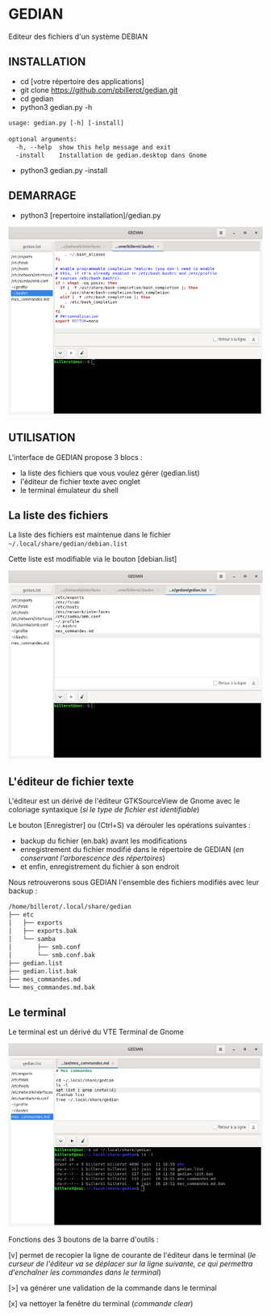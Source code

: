 # GEDIAN

Editeur des fichiers d'un système DEBIAN

## INSTALLATION

- cd [votre répertoire des applications]
- git clone https://github.com/pbillerot/gedian.git
- cd gedian
- python3 gedian.py -h
```
usage: gedian.py [-h] [-install]

optional arguments:
  -h, --help  show this help message and exit
  -install    Installation de gedian.desktop dans Gnome
```
- python3 gedian.py -install

## DEMARRAGE

- python3 [repertoire installation]/gedian.py

![](./assets/gedian_capture.png)

## UTILISATION

L'interface de GEDIAN propose 3 blocs :

- la liste des fichiers que vous voulez gérer (gedian.list)
- l'éditeur de fichier texte avec onglet
- le terminal émulateur du shell

## La liste des fichiers

La liste des fichiers est maintenue dans le fichier ```~/.local/share/gedian/debian.list``` 

Cette liste est modifiable via le bouton [debian.list]

![](./assets/gedian_list.png)

## L'éditeur de fichier texte

L'éditeur est un dérivé de l'éditeur GTKSourceView de Gnome avec le coloriage syntaxique (_si le type de fichier est identifiable_)

Le bouton [Enregistrer] ou (Ctrl+S) va dérouler les opérations suivantes :
- backup du fichier (en.bak) avant les modifications
- enregistrement du fichier modifié dans le répertoire de GEDIAN (_en conservant l'arborescence des répertoires_)
- et enfin, enregistrement du fichier à son endroit

Nous retrouverons sous GEDIAN l'ensemble des fichiers modifiés avec leur backup :
```
/home/billerot/.local/share/gedian
├── etc
│   ├── exports
│   ├── exports.bak
│   └── samba
│       ├── smb.conf
│       └── smb.conf.bak
├── gedian.list
├── gedian.list.bak
├── mes_commandes.md
└── mes_commandes.md.bak
```

## Le terminal

Le terminal est un dérivé du VTE Terminal de Gnome

![](./assets/gedian_terminal.png)

Fonctions des 3 boutons de la barre d'outils :

[v] permet de recopier la ligne de courante de l'éditeur dans le terminal (_le curseur de l'éditeur va se déplacer sur la ligne suivante, ce qui permettra d'enchaîner les commandes dans le terminal_)

[>] va générer une validation de la commande dans le terminal

[x] va nettoyer la fenêtre du terminal (_commande clear_)
